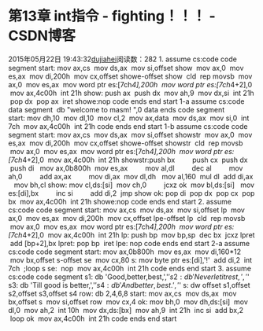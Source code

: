 # 第13章 int指令 - fighting！！！ - CSDN博客
2015年05月22日 19:43:32[dujiahei](https://me.csdn.net/dujiahei)阅读数：282
1.
assume cs:code
code segment
start: mov ax,cs
 mov ds,ax
 mov si,offset show
 mov ax,0
 mov es,ax
 mov di,200h
 mov cx,offset showe-offset show
 cld
 rep movsb
 mov ax,0
 mov es,ax
 mov word ptr es:[7ch*4],200h
 mov word ptr es:[7ch*4+2],0
 mov ax,4c00h
 int 21h
show: push ax
 push dx
 mov ah,9
 mov dx,si
 int 21h
 pop dx
 pop ax
 iret
showe:nop
code ends
end start
1-a
assume cs:code
data segment
 db "welcome to masm! ",0
data ends
code segment
start: mov dh,10
 mov dl,10
 mov cl,2
 mov ax,data
 mov ds,ax
 mov si,0
 int 7ch
 mov ax,4c00h
 int 21h
code ends
end start
1-b
assume cs:code
code segment
start: mov ax,cs
 mov ds,ax
 mov si,offset showstr
 mov ax,0
 mov es,ax
 mov di,200h
 mov cx,offset showe-offset showstr
 cld
 rep movsb
 mov ax,0
 mov es,ax
 mov word ptr es:[7ch*4],200h
 mov word ptr es:[7ch*4+2],0
 mov ax,4c00h
 int 21h
showstr:push bx
        push cx
 push dx 
 push di 
 mov ax,0b800h
 mov es,ax
        mov al,dl
        dec al
        mov ah,0
        add ax,ax
        mov di,ax
 mov dl,dh  
 mov al,160
 mul dl
 add di,ax  
 mov bh,cl
show: mov cl,ds:[si]
 mov ch,0
        jcxz ok
 mov bl,ds:[si]
  mov es:[di],bx
        inc si
        add di,2
 jmp show
ok: pop di
 pop dx
 pop cx
 pop bx 
 mov ax,4c00h
 int 21h
showe:nop
code ends
end start
2.
assume cs:code
code segment
start: mov ax,cs
 mov ds,ax
 mov si,offset lp
 mov ax,0
 mov es,ax
 mov di,200h
 mov cx,offset lpe-offset lp
 cld
 rep movsb
 mov ax,0
 mov es,ax
 mov word ptr es:[7ch*4],200h
 mov word ptr es:[7ch*4+2],0
 mov ax,4c00h
 int 21h
lp: push bp
 mov bp,sp
 dec bx
 jcxz lpret
 add [bp+2],bx
lpret: pop bp
 iret
lpe: nop
code ends
end start
2-a
assume cs:code
code segment
start: mov ax,0b800h
 mov es,ax
 mov di,160*12
 mov bx,offset s-offset se
 mov cx,80
s: mov byte ptr es:[di],'!'
 add di,2
 int 7ch
 ;loop s
se:  nop
 mov ax,4c00h
 int 21h
code ends
end start
3.
assume cs:code
code segment
s1: db 'Good,better,best,','$'
s2: db 'Never let it rest,','$'
s3: db 'Till good is better,','$'
s4: db 'And better,best.','$'
s: dw offset s1,offset s2,offset s3,offset s4
row: db 2,4,6,8
start: mov ax,cs
 mov ds,ax
 mov bx,offset s
 mov si,offset row
 mov cx,4
ok: mov bh,0
 mov dh,ds:[si]
 mov dl,0
 mov ah,2
 int 10h
 mov dx,ds:[bx]
 mov ah,9
 int 21h
 inc si
 add bx,2
 loop ok
 mov ax,4c00h
 int 21h
code ends
end start
